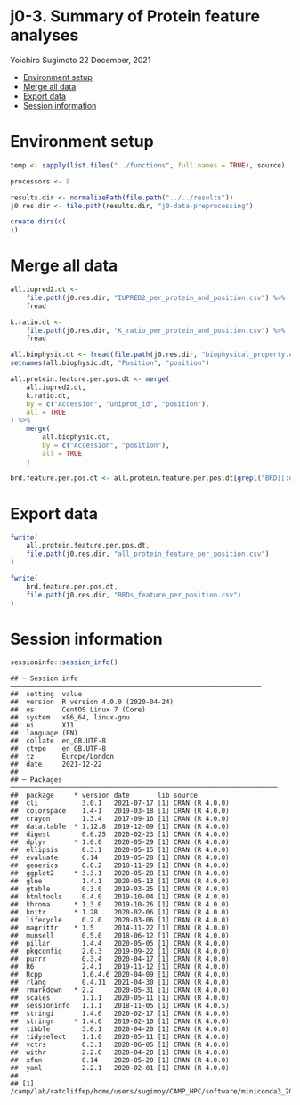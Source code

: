 j0-3. Summary of Protein feature analyses
================
Yoichiro Sugimoto
22 December, 2021

  - [Environment setup](#environment-setup)
  - [Merge all data](#merge-all-data)
  - [Export data](#export-data)
  - [Session information](#session-information)

# Environment setup

``` r
temp <- sapply(list.files("../functions", full.names = TRUE), source)

processors <- 8
```

``` r
results.dir <- normalizePath(file.path("../../results"))
j0.res.dir <- file.path(results.dir, "j0-data-preprocessing")

create.dirs(c(
))
```

# Merge all data

``` r
all.iupred2.dt <- 
    file.path(j0.res.dir, "IUPRED2_per_protein_and_position.csv") %>%
    fread

k.ratio.dt <- 
    file.path(j0.res.dir, "K_ratio_per_protein_and_position.csv") %>%
    fread

all.biophysic.dt <- fread(file.path(j0.res.dir, "biophysical_property.csv"))
setnames(all.biophysic.dt, "Position", "position")

all.protein.feature.per.pos.dt <- merge(
    all.iupred2.dt,
    k.ratio.dt,
    by = c("Accession", "uniprot_id", "position"),
    all = TRUE
) %>%
    merge(
        all.biophysic.dt,
        by = c("Accession", "position"),
        all = TRUE
    )

brd.feature.per.pos.dt <- all.protein.feature.per.pos.dt[grepl("BRD[[:digit:]]", Accession)]
```

# Export data

``` r
fwrite(
    all.protein.feature.per.pos.dt,
    file.path(j0.res.dir, "all_protein_feature_per_position.csv")
)

fwrite(
    brd.feature.per.pos.dt,
    file.path(j0.res.dir, "BRDs_feature_per_position.csv")
)
```

# Session information

``` r
sessioninfo::session_info()
```

    ## ─ Session info ───────────────────────────────────────────────────────────────
    ##  setting  value                       
    ##  version  R version 4.0.0 (2020-04-24)
    ##  os       CentOS Linux 7 (Core)       
    ##  system   x86_64, linux-gnu           
    ##  ui       X11                         
    ##  language (EN)                        
    ##  collate  en_GB.UTF-8                 
    ##  ctype    en_GB.UTF-8                 
    ##  tz       Europe/London               
    ##  date     2021-12-22                  
    ## 
    ## ─ Packages ───────────────────────────────────────────────────────────────────
    ##  package     * version date       lib source        
    ##  cli           3.0.1   2021-07-17 [1] CRAN (R 4.0.0)
    ##  colorspace    1.4-1   2019-03-18 [1] CRAN (R 4.0.0)
    ##  crayon        1.3.4   2017-09-16 [1] CRAN (R 4.0.0)
    ##  data.table  * 1.12.8  2019-12-09 [1] CRAN (R 4.0.0)
    ##  digest        0.6.25  2020-02-23 [1] CRAN (R 4.0.0)
    ##  dplyr       * 1.0.0   2020-05-29 [1] CRAN (R 4.0.0)
    ##  ellipsis      0.3.1   2020-05-15 [1] CRAN (R 4.0.0)
    ##  evaluate      0.14    2019-05-28 [1] CRAN (R 4.0.0)
    ##  generics      0.0.2   2018-11-29 [1] CRAN (R 4.0.0)
    ##  ggplot2     * 3.3.1   2020-05-28 [1] CRAN (R 4.0.0)
    ##  glue          1.4.1   2020-05-13 [1] CRAN (R 4.0.0)
    ##  gtable        0.3.0   2019-03-25 [1] CRAN (R 4.0.0)
    ##  htmltools     0.4.0   2019-10-04 [1] CRAN (R 4.0.0)
    ##  khroma      * 1.3.0   2019-10-26 [1] CRAN (R 4.0.0)
    ##  knitr       * 1.28    2020-02-06 [1] CRAN (R 4.0.0)
    ##  lifecycle     0.2.0   2020-03-06 [1] CRAN (R 4.0.0)
    ##  magrittr    * 1.5     2014-11-22 [1] CRAN (R 4.0.0)
    ##  munsell       0.5.0   2018-06-12 [1] CRAN (R 4.0.0)
    ##  pillar        1.4.4   2020-05-05 [1] CRAN (R 4.0.0)
    ##  pkgconfig     2.0.3   2019-09-22 [1] CRAN (R 4.0.0)
    ##  purrr         0.3.4   2020-04-17 [1] CRAN (R 4.0.0)
    ##  R6            2.4.1   2019-11-12 [1] CRAN (R 4.0.0)
    ##  Rcpp          1.0.4.6 2020-04-09 [1] CRAN (R 4.0.0)
    ##  rlang         0.4.11  2021-04-30 [1] CRAN (R 4.0.0)
    ##  rmarkdown   * 2.2     2020-05-31 [1] CRAN (R 4.0.0)
    ##  scales        1.1.1   2020-05-11 [1] CRAN (R 4.0.0)
    ##  sessioninfo   1.1.1   2018-11-05 [1] CRAN (R 4.0.5)
    ##  stringi       1.4.6   2020-02-17 [1] CRAN (R 4.0.0)
    ##  stringr     * 1.4.0   2019-02-10 [1] CRAN (R 4.0.0)
    ##  tibble        3.0.1   2020-04-20 [1] CRAN (R 4.0.0)
    ##  tidyselect    1.1.0   2020-05-11 [1] CRAN (R 4.0.0)
    ##  vctrs         0.3.1   2020-06-05 [1] CRAN (R 4.0.0)
    ##  withr         2.2.0   2020-04-20 [1] CRAN (R 4.0.0)
    ##  xfun          0.14    2020-05-20 [1] CRAN (R 4.0.0)
    ##  yaml          2.2.1   2020-02-01 [1] CRAN (R 4.0.0)
    ## 
    ## [1] /camp/lab/ratcliffep/home/users/sugimoy/CAMP_HPC/software/miniconda3_20200606/envs/hydroxylation_by_JMJD6/lib/R/library
